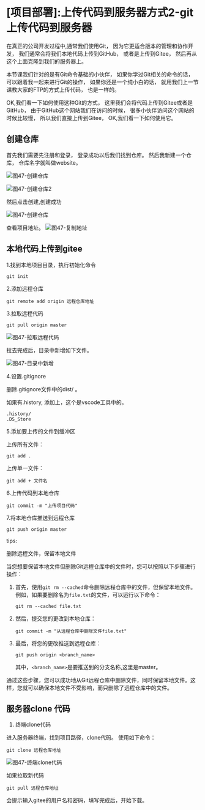 # [项目部署]:上传代码到服务器方式2-git上传代码到服务器

在真正的公司开发过程中,通常我们使用Git，
因为它更适合版本的管理和协作开发，
我们通常会将我们本地代码上传到GitHub，
或者是上传到Gitee，
然后再从这个上面克隆到我们的服务器上。

本节课我们针对的是有Git命令基础的小伙伴，
如果你学过Git相关的命令的话，
可以跟着我一起来进行Git的操作，
如果你还是一个纯小白的话，
就用我们上一节课教大家的FTP的方式上传代码，
也是一样的。

OK,我们看一下如何使用这种Git的方式，
这里我们会将代码上传到Gitee或者是GitHub，
由于GitHub这个网站我们在访问的时候，
很多小伙伴访问这个网站的时候比较慢，
所以我们直接上传到Gitee，
OK,我们看一下如何使用它。

<!-- trancate -->


## 创建仓库

首先我们需要先注册和登录，
登录成功以后我们找到仓库。
然后我新建一个仓库，
仓库名字就叫做website。 

![图47-创建仓库](imgs/图47-创建仓库.png)

![图47-创建仓库2](imgs/图47-创建仓库2.png)

然后点击创建,创建成功


![图47-创建仓库](imgs/图47-创建仓库.png)

查看项目地址。
![图47-复制地址](imgs/图47-复制地址.png)

## 本地代码上传到gitee

1.找到本地项目目录，执行初始化命令

```shell
git init
```

2.添加远程仓库

```shell
git remote add origin 远程仓库地址
```


3.拉取远程代码

```
git pull origin master
```

![图47-拉取远程代码](imgs/图47-拉取远程代码.png)

拉去完成后，目录中新增如下文件。

![图47-目录中新增](imgs/图47-目录中新增.png)

4.设置.gitignore

删除.gitignore文件中的dist/ 。

如果有.history, 添加上，这个是vscode工具中的。 

```
.history/
.DS_Store
```


5.添加要上传的文件到缓冲区

上传所有文件：  

```
git add .
```

上传单一文件：

```
git add + 文件名
```



6.上传代码到本地仓库

```
git commit -m "上传项目代码"
```



7.将本地仓库推送到远程仓库

```
git push origin master
```

tips: 

删除远程文件，保留本地文件

当您想要保留本地文件但删除Git远程仓库中的文件时，您可以按照以下步骤进行操作：

1. 首先，使用`git rm --cached`命令删除远程仓库中的文件，但保留本地文件。例如，如果要删除名为`file.txt`的文件，可以运行以下命令：
   ```
   git rm --cached file.txt
   ```

2. 然后，提交您的更改到本地仓库：
   ```
   git commit -m "从远程仓库中删除文件file.txt"
   ```

3. 最后，将您的更改推送到远程仓库：
   ```
   git push origin <branch_name>
   ```
   其中，`<branch_name>`是要推送到的分支名称,这里是master。

通过这些步骤，您可以成功地从Git远程仓库中删除文件，同时保留本地文件。这样，您就可以确保本地文件不受影响，而只删除了远程仓库中的文件。



## 服务器clone 代码



1. 终端clone代码

进入服务器终端，找到项目路径，clone代码。
使用如下命令：

```
git clone 远程仓库地址
```


![图47-终端clone代码](imgs/图47-终端clone代码.png)



如果拉取新代码

```
git pull 远程仓库地址
```

会提示输入gitee的用户名和密码，填写完成后，开始下载。
